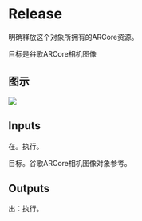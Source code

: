# Release

明确释放这个对象所拥有的ARCore资源。

目标是谷歌ARCore相机图像

## 图示

![]($-20221218-19145443.png)

## Inputs

在。执行。

目标。谷歌ARCore相机图像对象参考。  

## Outputs

出：执行。
